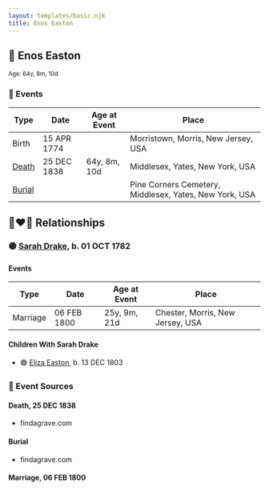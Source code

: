 ```yaml
---
layout: templates/basic.njk
title: Enos Easton
---
```

## 🔵 Enos Easton
<small>Age: 64y, 8m, 10d</small>

### 📆 Events

Type | Date | Age at Event | Place
------ | ------ | ------ | ------
Birth | 15 APR 1774 |  | Morristown, Morris, New Jersey, USA
[Death](#event-event-3) | 25 DEC 1838 | 64y, 8m, 10d | Middlesex, Yates, New York, USA
[Burial](#event-event-4) |  |  | Pine Corners Cemetery, Middlesex, Yates, New York, USA

## 👩‍❤️‍👨 Relationships

### 🟣 [Sarah Drake](/people/5/55814233), b. 01 OCT 1782

#### Events

Type | Date | Age at Event | Place
------ | ------ | ------ | ------
Marriage | 06 FEB 1800 | 25y, 9m, 21d | Chester, Morris, New Jersey, USA
#### Children With Sarah Drake
* 🟣 [Eliza Easton](/people/2/29447626), b. 13 DEC 1803
### 📰 Event Sources

#### <a id="event-event-3"></a> Death, 25 DEC 1838
* findagrave.com

#### <a id="event-event-4"></a> Burial
* findagrave.com

#### <a id="event-family-0-event-0"></a> Marriage, 06 FEB 1800